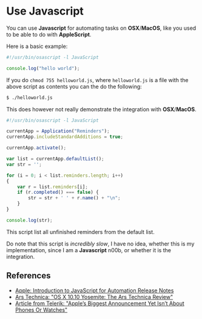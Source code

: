 # Use Javascript

You can use **Javascript** for automating tasks on **OSX**/**MacOS**, like you used to be able to do with **AppleScript**.

Here is a basic example:

```javascript
#!/usr/bin/osascript -l JavaScript

console.log("hello world");
```

If you do `chmod 755 helloworld.js`, where `helloworld.js` is a file with the above script as contents you can the do the following:

```bash
$ ./helloworld.js
```

This does however not really demonstrate the integration with **OSX**/**MacOS**.

```javascript
#!/usr/bin/osascript -l JavaScript

currentApp = Application("Reminders");
currentApp.includeStandardAdditions = true;

currentApp.activate();

var list = currentApp.defaultList();
var str = '';

for (i = 0; i < list.reminders.length; i++)
{
	var r = list.reminders[i];
	if (r.completed() === false) {
		str = str + ' ' + r.name() + "\n";
	}
}

console.log(str);
```

This script list all unfinished reminders from the default list.

Do note that this script is _incredibly slow_, I have no idea, whether this is my implementation, since I am a **Javascript** n00b, or whether it is the integration.

## References

- [Apple: Introduction to JavaScript for Automation Release Notes](https://developer.apple.com/library/archive/releasenotes/InterapplicationCommunication/RN-JavaScriptForAutomation/Articles/Introduction.html)
- [Ars Technica: "OS X 10.10 Yosemite: The Ars Technica Review"](https://arstechnica.com/gadgets/2014/10/os-x-10-10/24/#javascript-automation)
- [Article from Telerik: "Apple’s Biggest Announcement Yet Isn’t About Phones Or Watches"](https://developer.telerik.com/featured/apples-biggest-announcement-yet-isnt-phones-watches/)
